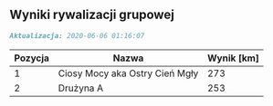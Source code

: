 ## Wyniki rywalizacji grupowej

```markdown
Aktualizacja: 2020-06-06 01:16:07
```

Pozycja | Nazwa | Wynik [km] |
------------ | -------------  | -------------
 1 |Ciosy Mocy aka Ostry Cień Mgły | 273 
 2 |Drużyna A | 253